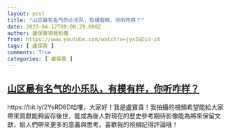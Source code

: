 ```yaml
---
layout: post
title: "山区最有名气的小乐队，有模有样，你听咋样？"
date: 2023-04-12T09:00:29.000Z
author: 盧保貴視覺影像
from: https://www.youtube.com/watch?v=jyx3GDiV-zA
tags: [ 盧保貴 ]
comments: True
categories: [ 盧保貴 ]
---
```

<!--1681290029000-->
[山区最有名气的小乐队，有模有样，你听咋样？](https://www.youtube.com/watch?v=jyx3GDiV-zA)
------

<div>
https://bit.ly/2YsRD8D哈嘍，大家好！我是盧寶貴！我拍攝的視頻希望能給大家帶來貢獻能夠留存後世，能成為後人對現在的歷史參考期待影像能為將來保留文獻，給人們帶來更多的意義與思考。喜歡我的視頻記得評論哦！
</div>
